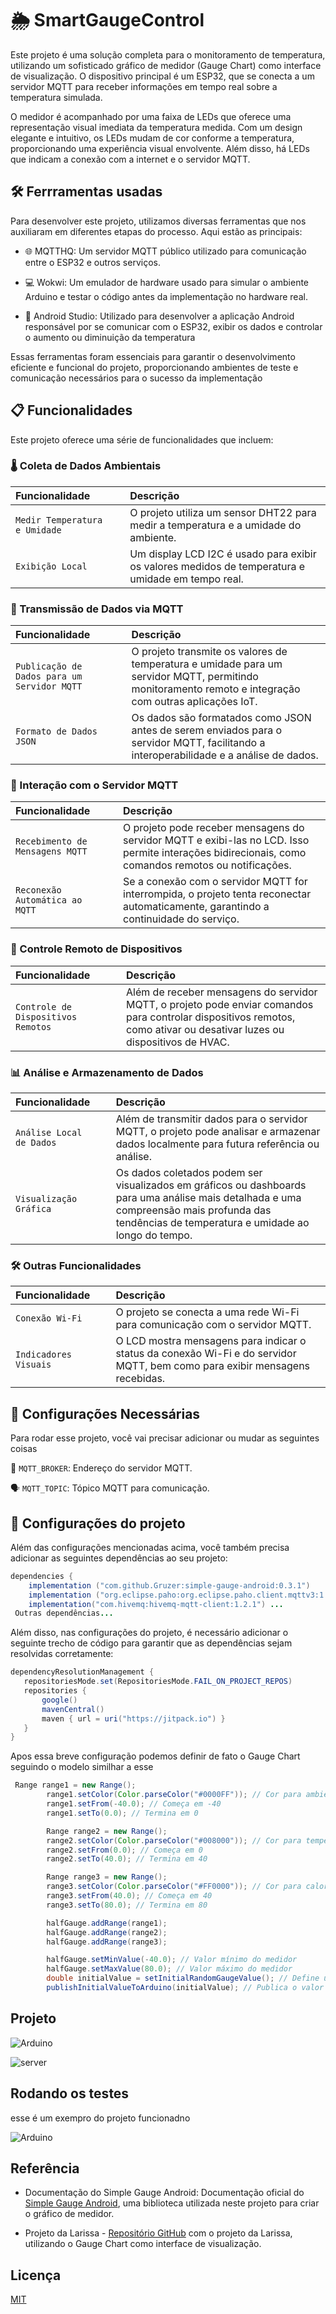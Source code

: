 
# 🌦️ SmartGaugeControl

Este projeto é uma solução completa para o monitoramento de temperatura, utilizando um sofisticado gráfico de medidor (Gauge Chart) como interface de visualização. O dispositivo principal é um ESP32, que se conecta a um servidor MQTT para receber informações em tempo real sobre a temperatura simulada.

O medidor é acompanhado por uma faixa de LEDs que oferece uma representação visual imediata da temperatura medida. Com um design elegante e intuitivo, os LEDs mudam de cor conforme a temperatura, proporcionando uma experiência visual envolvente. Além disso, há LEDs que indicam a conexão com a internet e o servidor MQTT.

## 🛠️ Ferrramentas usadas 

Para desenvolver este projeto, utilizamos diversas ferramentas que nos auxiliaram em diferentes etapas do processo. Aqui estão as principais:

- 🌐 MQTTHQ: Um servidor MQTT público utilizado para comunicação entre o ESP32 e outros serviços.

- 💻 Wokwi: Um emulador de hardware usado para simular o ambiente Arduino e testar o código antes da implementação no hardware real.

- 📱 Android Studio: Utilizado para desenvolver a aplicação Android responsável por se comunicar com o ESP32, exibir os dados e controlar o aumento ou diminuição da temperatura

Essas ferramentas foram essenciais para garantir o desenvolvimento eficiente e funcional do projeto, proporcionando ambientes de teste e comunicação necessários para o sucesso da implementação


## 📋 Funcionalidades
 
Este projeto oferece uma série de funcionalidades que incluem:

### 🌡️ Coleta de Dados Ambientais
| Funcionalidade  |     | Descrição                           |
| :---------- | :--------- | :---------------------------------- |
| `Medir Temperatura e Umidade` |  | O projeto utiliza um sensor DHT22 para medir a temperatura e a umidade do ambiente.|
| `Exibição Local` |  | Um display LCD I2C é usado para exibir os valores medidos de temperatura e umidade em tempo real. |   



### 📡 Transmissão de Dados via MQTT
| Funcionalidade  |     | Descrição                           |
| :---------- | :--------- | :---------------------------------- |
| `Publicação de Dados para um Servidor MQTT` |  |O projeto transmite os valores de temperatura e umidade para um servidor MQTT, permitindo monitoramento remoto e integração com outras aplicações IoT.|
| `Formato de Dados JSON` |  | Os dados são formatados como JSON antes de serem enviados para o servidor MQTT, facilitando a interoperabilidade e a análise de dados. |  

### 🔁 Interação com o Servidor MQTT
| Funcionalidade  |     | Descrição                           |
| :---------- | :--------- | :---------------------------------- |
| `Recebimento de Mensagens MQTT` |  |O projeto pode receber mensagens do servidor MQTT e exibi-las no LCD. Isso permite interações bidirecionais, como comandos remotos ou notificações.|
| `Reconexão Automática ao MQTT` |  | Se a conexão com o servidor MQTT for interrompida, o projeto tenta reconectar automaticamente, garantindo a continuidade do serviço. |  ´

### 🚥 Controle Remoto de Dispositivos
| Funcionalidade  |     | Descrição                           |
| :---------- | :--------- | :---------------------------------- |
| `Controle de Dispositivos Remotos` |  |Além de receber mensagens do servidor MQTT, o projeto pode enviar comandos para controlar dispositivos remotos, como ativar ou desativar luzes ou dispositivos de HVAC.|

### 📊 Análise e Armazenamento de Dados
| Funcionalidade  |     | Descrição                           |
| :---------- | :--------- | :---------------------------------- |
| `Análise Local de Dados` |  |Além de transmitir dados para o servidor MQTT, o projeto pode analisar e armazenar dados localmente para futura referência ou análise.|
| `Visualização Gráfica` |  | Os dados coletados podem ser visualizados em gráficos ou dashboards para uma análise mais detalhada e uma compreensão mais profunda das tendências de temperatura e umidade ao longo do tempo.|  


### 🛠️ Outras Funcionalidades
| Funcionalidade  |     | Descrição                           |
| :---------- | :--------- | :---------------------------------- |
| `Conexão Wi-Fi` |  |O projeto se conecta a uma rede Wi-Fi para comunicação com o servidor MQTT.|
| `Indicadores Visuais` |  |  O LCD mostra mensagens para indicar o status da conexão Wi-Fi e do servidor MQTT, bem como para exibir mensagens recebidas.|  

## 🔧 Configurações Necessárias

Para rodar esse projeto, você vai precisar adicionar ou mudar as seguintes coisas 

🔗 `MQTT_BROKER`: Endereço do servidor MQTT.


🗣️ `MQTT_TOPIC`: Tópico MQTT para comunicação.


## 🔧 Configurações do projeto

Além das configurações mencionadas acima, você também precisa adicionar as seguintes dependências ao seu projeto:

```java 
dependencies {
    implementation ("com.github.Gruzer:simple-gauge-android:0.3.1")
    implementation ("org.eclipse.paho:org.eclipse.paho.client.mqttv3:1.2.5")
    implementation("com.hivemq:hivemq-mqtt-client:1.2.1") ...
 Outras dependências...
```

Além disso, nas configurações do projeto, é necessário adicionar o seguinte trecho de código para garantir que as dependências sejam resolvidas corretamente:

 ```java 
 dependencyResolutionManagement {
    repositoriesMode.set(RepositoriesMode.FAIL_ON_PROJECT_REPOS)
    repositories {
        google()
        mavenCentral()
        maven { url = uri("https://jitpack.io") }
    }
}
 ```

Apos essa breve configuração podemos definir de fato o Gauge Chart seguindo o modelo similhar a esse 
```java 
 Range range1 = new Range();
        range1.setColor(Color.parseColor("#0000FF")); // Cor para ambiente frio
        range1.setFrom(-40.0); // Começa em -40
        range1.setTo(0.0); // Termina em 0

        Range range2 = new Range();
        range2.setColor(Color.parseColor("#008000")); // Cor para temperatura agradável
        range2.setFrom(0.0); // Começa em 0
        range2.setTo(40.0); // Termina em 40

        Range range3 = new Range();
        range3.setColor(Color.parseColor("#FF0000")); // Cor para calor
        range3.setFrom(40.0); // Começa em 40
        range3.setTo(80.0); // Termina em 80

        halfGauge.addRange(range1);
        halfGauge.addRange(range2);
        halfGauge.addRange(range3);

        halfGauge.setMinValue(-40.0); // Valor mínimo do medidor
        halfGauge.setMaxValue(80.0); // Valor máximo do medidor
        double initialValue = setInitialRandomGaugeValue(); // Define um valor inicial aleatório dentro do intervalo permitido
        publishInitialValueToArduino(initialValue); // Publica o valor inicial aleatório no servidor MQTT

```
## Projeto

![Arduino](/img/arduino.png)


![server](/img/server.png)

## Rodando os testes

esse é um exempro do projeto funcionadno 

![Arduino](/img/projeto.gif)


## Referência

- Documentação do Simple Gauge Android: Documentação oficial do [Simple Gauge Android](https://github.com/Gruzer/simple-gauge-android), uma biblioteca utilizada neste projeto para criar o gráfico de medidor.

- Projeto da Larissa - [Repositório GitHub](https://github.com/LarissaSL/Gauge_Chart_Game) com o projeto da Larissa, utilizando o Gauge Chart como interface de visualização.

## Licença

[MIT](https://choosealicense.com/licenses/mit/)


